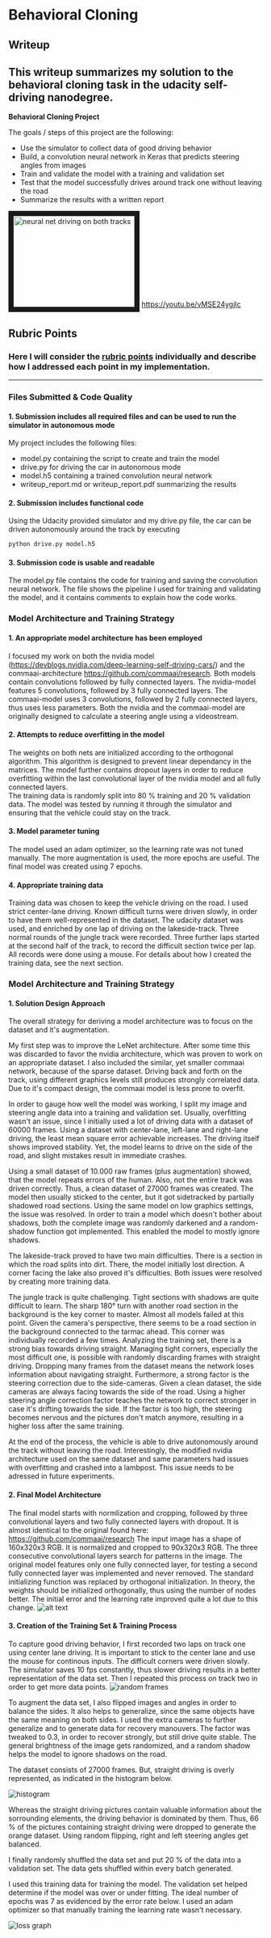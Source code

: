 # **Behavioral Cloning** 

## Writeup

This writeup summarizes my solution to the behavioral cloning task in the udacity self-driving nanodegree. 
---

**Behavioral Cloning Project**

The goals / steps of this project are the following:
* Use the simulator to collect data of good driving behavior
* Build, a convolution neural network in Keras that predicts steering angles from images
* Train and validate the model with a training and validation set
* Test that the model successfully drives around track one without leaving the road
* Summarize the results with a written report

<a href="http://www.youtube.com/watch?feature=player_embedded&v=vMSE24ygjIc
" target="_blank"><img src="http://img.youtube.com/vi/vMSE24ygjIc/0.jpg" 
alt="neural net driving on both tracks" width="240" height="180" border="10" /></a>
https://youtu.be/vMSE24ygjIc

[//]: # (Image References)

[image1]: ./examples/placeholder.png "Model Visualization"
[image3]: ./images/steering_angles.png "Distribution of steering angles"
[image4]: ./images/random-frames.png "Random frames"
[image6]: ./images/loss.png "loss diagram"

## Rubric Points
### Here I will consider the [rubric points](https://review.udacity.com/#!/rubrics/432/view) individually and describe how I addressed each point in my implementation.  

---
### Files Submitted & Code Quality

#### 1. Submission includes all required files and can be used to run the simulator in autonomous mode

My project includes the following files:
* model.py containing the script to create and train the model
* drive.py for driving the car in autonomous mode
* model.h5 containing a trained convolution neural network 
* writeup_report.md or writeup_report.pdf summarizing the results

#### 2. Submission includes functional code
Using the Udacity provided simulator and my drive.py file, the car can be driven autonomously around the track by executing 
```sh
python drive.py model.h5
```

#### 3. Submission code is usable and readable

The model.py file contains the code for training and saving the convolution neural network. The file shows the pipeline I used for training and validating the model, and it contains comments to explain how the code works.

### Model Architecture and Training Strategy

#### 1. An appropriate model architecture has been employed

I focused my work on both the nvidia model (https://devblogs.nvidia.com/deep-learning-self-driving-cars/) and the commaai-architecture https://github.com/commaai/research. 
Both models contain convolutions followed by fully connected layers. The nvidia-model features 5 convolutions, followed by 3 fully connected layers. The commaai-model uses 3 convolutions, followed by 2 fully connected layers, thus uses less parameters.
Both the nvidia and the commaai-model are originally designed to calculate a steering angle using a videostream. 

#### 2. Attempts to reduce overfitting in the model

The weights on both nets are initialized according to the orthogonal algorithm. This algorithm is designed to prevent linear dependancy in the matrices. 
The model further contains dropout layers in order to reduce overfitting within the last convolutional layer of the nvidia model and all fully connected layers.  
The training data is randomly split into 80 % training and 20 % validation data. The model was tested by running it through the simulator and ensuring that the vehicle could stay on the track.

#### 3. Model parameter tuning

The model used an adam optimizer, so the learning rate was not tuned manually. The more augmentation is used, the more epochs are useful. The final model was created using 7 epochs. 

#### 4. Appropriate training data

Training data was chosen to keep the vehicle driving on the road. I used strict center-lane driving. Known difficult turns were driven slowly, in order to have them well-represented in the dataset. 
The udacity dataset was used, and enriched by one lap of driving on the lakeside-track. Three normal rounds of the jungle track were recorded. Three further laps started at the second half of the track, to record the difficult section twice per lap. 
All records were done using a mouse. 
For details about how I created the training data, see the next section. 

### Model Architecture and Training Strategy

#### 1. Solution Design Approach

The overall strategy for deriving a model architecture was to focus on the dataset and it's augmentation. 

My first step was to improve the LeNet architecture. After some time this was discarded to favor the nvidia architecture, which was proven to work on an appropriate dataset. I also included the similar, yet smaller commaai network, because of the sparse dataset. Driving back and forth on the track, using different graphics levels still produces strongly correlated data. Due to it's compact design, the commaai model is less prone to overfit. 

In order to gauge how well the model was working, I split my image and steering angle data into a training and validation set. Usually, overfitting wasn't an issue, since I initially used a lot of driving data with a dataset of 60000 frames. 
Using a dataset with center-lane, left-lane and right-lane driving, the least mean square error achievable increases. The driving itself shows improved stability. Yet, the model learns to drive on the side of the road, and slight mistakes result in immediate crashes. 

Using a small dataset of 10.000 raw frames (plus augmentation) showed, that the model repeats errors of the human. Also, not the entire track was driven correctly. Thus, a clean dataset of 27000 frames was created. 
The model then usually sticked to the center, but it got sidetracked by partially shadowed road sections. Using the same model on low graphics settings, the issue was resolved. 
In order to train a model which doesn't bother about shadows, both the complete image was randomly darkened and a random-shadow function got implemented. This enabled the model to mostly ignore shadows. 

The lakeside-track proved to have two main difficulties. There is a section in which the road splits into dirt. There, the model initially lost direction. A corner facing the lake also proved it's difficulties. Both issues were resolved by creating more training data. 

The jungle track is quite challenging. Tight sections with shadows are quite difficult to learn. The sharp 180° turn with another road section in the background is the key corner to master. Almost all models failed at this point. Given the camera's perspective, there seems to be a road section in the background connected to the tarmac ahead. This corner was individually recorded a few times. 
Analyzing the training set, there is a strong bias towards driving straight. Managing tight corners, especially the most difficult one, is possible with randomly discarding frames with straight driving. Dropping many frames from the dataset means the network loses information about navigating straight. 
Furthermore, a strong factor is the steering correction due to the side-cameras. Given a clean dataset, the side cameras are always facing towards the side of the road. Using a higher steering angle correction factor teaches the network to correct stronger in case it's drifting towards the side. If the factor is too high, the steering becomes nervous and the pictures don't match anymore, resulting in a higher loss after the same training. 

At the end of the process, the vehicle is able to drive autonomously around the track without leaving the road.
Interestingly, the modified nvidia architecture used on the same dataset and same parameters had issues with overfitting and crashed into a lambpost. This issue needs to be adressed in future experiments. 

#### 2. Final Model Architecture

The final model starts with normlization and cropping, followed by three convolutional layers and two fully connected layers with dropout. It is almost identical to the original found here: https://github.com/commaai/research
The input image has a shape of 160x320x3 RGB. It is normalized and cropped to 90x320x3 RGB. The three consecutive convolutional layers search for patterns in the image. The original model features only one fully connected layer, for testing a second fully connected layer was implemented and never removed. 
The standard initializing function was replaced by orthogonal initialization. In theory, the weights should be initialized orthogonally, thus using the number of nodes better. The initial error and the learning rate improved quite a lot due to this change. 
![alt text][image1]

    
#### 3. Creation of the Training Set & Training Process

To capture good driving behavior, I first recorded two laps on track one using center lane driving. It is important to stick to the center lane and use the mouse for continous inputs. The difficult corners were driven slowly. The simulator saves 10 fps constantly, thus slower driving results in a better representation of the data set. 
Then I repeated this process on track two in order to get more data points.
![random frames][image4]

To augment the data set, I also flipped images and angles in order to balance the sides. It also helps to generalize, since the same objects have the same meaning on both sides. I used the extra cameras to further generalize and to generate data for recovery manouvers. The factor was tweaked to 0.3, in order to recover strongly, but still drive quite stable. 
The general brightness of the image gets randomized, and a random shadow helps the model to ignore shadows on the road. 

The dataset consists of 27000 frames. But, straight driving is overly represented, as indicated in the histogram below. 

![histogram][image3]

Whereas the straight driving pictures contain valuable information about the sorrounding elements, the driving behavior is dominated by them. Thus, 66 % of the pictures containing straight driving were dropped to generate the orange dataset. Using random flipping, right and left steering angles get balanced. 

I finally randomly shuffled the data set and put 20 % of the data into a validation set. The data gets shuffled within every batch generated. 

I used this training data for training the model. The validation set helped determine if the model was over or under fitting. The ideal number of epochs was 7 as evidenced by the error rate below. I used an adam optimizer so that manually training the learning rate wasn't necessary.

![loss graph][image6]

